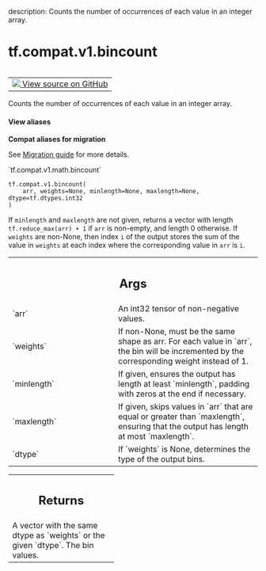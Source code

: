 description: Counts the number of occurrences of each value in an integer array.

<div itemscope itemtype="http://developers.google.com/ReferenceObject">
<meta itemprop="name" content="tf.compat.v1.bincount" />
<meta itemprop="path" content="Stable" />
</div>

# tf.compat.v1.bincount

<!-- Insert buttons and diff -->

<table class="tfo-notebook-buttons tfo-api nocontent" align="left">
<td>
  <a target="_blank" href="https://github.com/tensorflow/tensorflow/blob/r2.4/tensorflow/python/ops/bincount_ops.py#L221-L251">
    <img src="https://www.tensorflow.org/images/GitHub-Mark-32px.png" />
    View source on GitHub
  </a>
</td>
</table>



Counts the number of occurrences of each value in an integer array.

<section class="expandable">
  <h4 class="showalways">View aliases</h4>
  <p>
<b>Compat aliases for migration</b>
<p>See
<a href="https://www.tensorflow.org/guide/migrate">Migration guide</a> for
more details.</p>
<p>`tf.compat.v1.math.bincount`</p>
</p>
</section>

<pre class="devsite-click-to-copy prettyprint lang-py tfo-signature-link">
<code>tf.compat.v1.bincount(
    arr, weights=None, minlength=None, maxlength=None, dtype=tf.dtypes.int32
)
</code></pre>



<!-- Placeholder for "Used in" -->

If `minlength` and `maxlength` are not given, returns a vector with length
`tf.reduce_max(arr) + 1` if `arr` is non-empty, and length 0 otherwise.
If `weights` are non-None, then index `i` of the output stores the sum of the
value in `weights` at each index where the corresponding value in `arr` is
`i`.

<!-- Tabular view -->
 <table class="responsive fixed orange">
<colgroup><col width="214px"><col></colgroup>
<tr><th colspan="2"><h2 class="add-link">Args</h2></th></tr>

<tr>
<td>
`arr`
</td>
<td>
An int32 tensor of non-negative values.
</td>
</tr><tr>
<td>
`weights`
</td>
<td>
If non-None, must be the same shape as arr. For each value in
`arr`, the bin will be incremented by the corresponding weight instead of
1.
</td>
</tr><tr>
<td>
`minlength`
</td>
<td>
If given, ensures the output has length at least `minlength`,
padding with zeros at the end if necessary.
</td>
</tr><tr>
<td>
`maxlength`
</td>
<td>
If given, skips values in `arr` that are equal or greater than
`maxlength`, ensuring that the output has length at most `maxlength`.
</td>
</tr><tr>
<td>
`dtype`
</td>
<td>
If `weights` is None, determines the type of the output bins.
</td>
</tr>
</table>



<!-- Tabular view -->
 <table class="responsive fixed orange">
<colgroup><col width="214px"><col></colgroup>
<tr><th colspan="2"><h2 class="add-link">Returns</h2></th></tr>
<tr class="alt">
<td colspan="2">
A vector with the same dtype as `weights` or the given `dtype`. The bin
values.
</td>
</tr>

</table>

